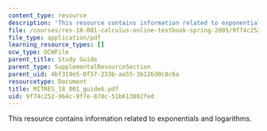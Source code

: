 ```yaml
---
content_type: resource
description: 'This resource contains information related to exponentials and logarithms. '
file: /courses/res-18-001-calculus-online-textbook-spring-2005/9f74c252964c9f7e870c51b613802fed_MITRES_18_001_guide6.pdf
file_type: application/pdf
learning_resource_types: []
ocw_type: OCWFile
parent_title: Study Guide
parent_type: SupplementalResourceSection
parent_uid: 4bf319e5-0f57-233b-aa55-3b126d0c8c6a
resourcetype: Document
title: MITRES_18_001_guide6.pdf
uid: 9f74c252-964c-9f7e-870c-51b613802fed
---
```

This resource contains information related to exponentials and logarithms. 

